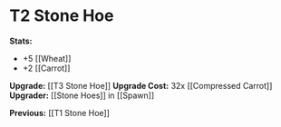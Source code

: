 # T2 Stone Hoe

**Stats:**
+ +5 [[Wheat]]
+ +2 [[Carrot]]

**Upgrade:** [[T3 Stone Hoe]]
**Upgrade Cost:** 32x [[Compressed Carrot]]
**Upgrader:** [[Stone Hoes]] in [[Spawn]]

**Previous:** [[T1 Stone Hoe]]